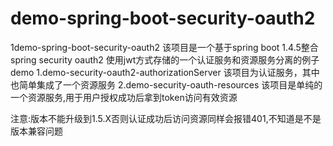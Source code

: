 # demo-spring-boot-security-oauth2
1demo-spring-boot-security-oauth2
该项目是一个基于spring boot 1.4.5整合spring security oauth2 使用jwt方式存储的一个认证服务和资源服务分离的例子demo
1.demo-security-oauth2-authorizationServer 该项目为认证服务，其中也简单集成了一个资源服务
2.demo-security-oauth-resources 该项目是单纯的一个资源服务,用于用户授权成功后拿到token访问有效资源

注意:版本不能升级到1.5.X否则认证成功后访问资源同样会报错401,不知道是不是版本兼容问题
